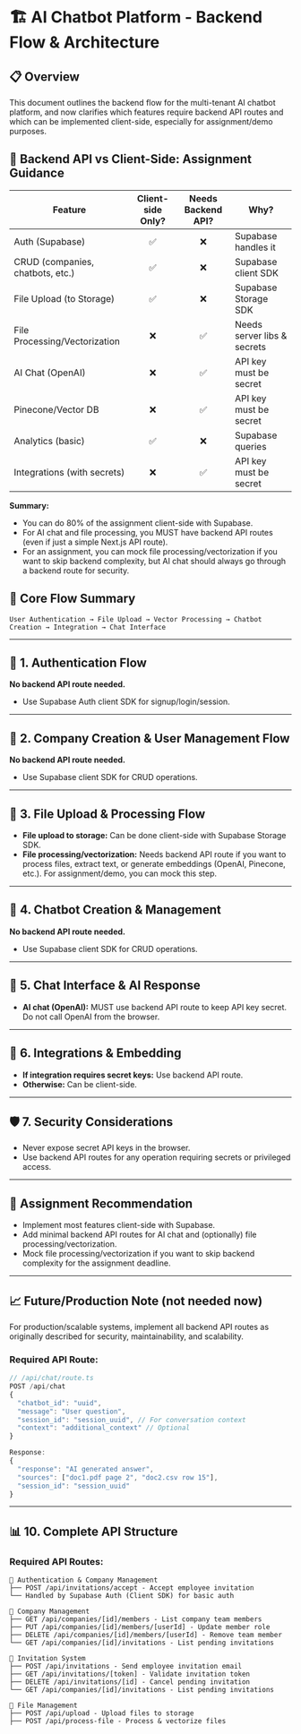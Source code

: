 # 🏗️ AI Chatbot Platform - Backend Flow & Architecture

## 📋 Overview

This document outlines the backend flow for the multi-tenant AI chatbot platform, and now clarifies which features require backend API routes and which can be implemented client-side, especially for assignment/demo purposes.

## 🚦 Backend API vs Client-Side: Assignment Guidance

| Feature                        | Client-side Only? | Needs Backend API? | Why?                          |
|--------------------------------|:----------------:|:------------------:|-------------------------------|
| Auth (Supabase)                |       ✅         |         ❌         | Supabase handles it           |
| CRUD (companies, chatbots, etc.)|       ✅         |         ❌         | Supabase client SDK           |
| File Upload (to Storage)        |       ✅         |         ❌         | Supabase Storage SDK          |
| File Processing/Vectorization   |       ❌         |         ✅         | Needs server libs & secrets   |
| AI Chat (OpenAI)                |       ❌         |         ✅         | API key must be secret        |
| Pinecone/Vector DB              |       ❌         |         ✅         | API key must be secret        |
| Analytics (basic)               |       ✅         |         ❌         | Supabase queries              |
| Integrations (with secrets)     |       ❌         |         ✅         | API key must be secret        |

**Summary:**
- You can do 80% of the assignment client-side with Supabase.
- For AI chat and file processing, you MUST have backend API routes (even if just a simple Next.js API route).
- For an assignment, you can mock file processing/vectorization if you want to skip backend complexity, but AI chat should always go through a backend route for security.

## 🎯 Core Flow Summary

```
User Authentication → File Upload → Vector Processing → Chatbot Creation → Integration → Chat Interface
```

---

## 🔐 1. Authentication Flow

**No backend API route needed.**
- Use Supabase Auth client SDK for signup/login/session.

---

## 🏢 2. Company Creation & User Management Flow

**No backend API route needed.**
- Use Supabase client SDK for CRUD operations.

---

## 📁 3. File Upload & Processing Flow

- **File upload to storage:** Can be done client-side with Supabase Storage SDK.
- **File processing/vectorization:** Needs backend API route if you want to process files, extract text, or generate embeddings (OpenAI, Pinecone, etc.). For assignment/demo, you can mock this step.

---

## 🤖 4. Chatbot Creation & Management

**No backend API route needed.**
- Use Supabase client SDK for CRUD operations.

---

## 💬 5. Chat Interface & AI Response

- **AI chat (OpenAI):** MUST use backend API route to keep API key secret. Do not call OpenAI from the browser.

---

## 🔗 6. Integrations & Embedding

- **If integration requires secret keys:** Use backend API route.
- **Otherwise:** Can be client-side.

---

## 🛡️ 7. Security Considerations

- Never expose secret API keys in the browser.
- Use backend API routes for any operation requiring secrets or privileged access.

---

## 🚀 Assignment Recommendation

- Implement most features client-side with Supabase.
- Add minimal backend API routes for AI chat and (optionally) file processing/vectorization.
- Mock file processing/vectorization if you want to skip backend complexity for the assignment deadline.

---

## 📈 Future/Production Note (not needed now)

For production/scalable systems, implement all backend API routes as originally described for security, maintainability, and scalability.

### Required API Route:

```typescript
// /api/chat/route.ts
POST /api/chat
{
  "chatbot_id": "uuid",
  "message": "User question",
  "session_id": "session_uuid", // For conversation context
  "context": "additional_context" // Optional
}

Response:
{
  "response": "AI generated answer",
  "sources": ["doc1.pdf page 2", "doc2.csv row 15"],
  "session_id": "session_uuid"
}
```

---

## 📊 10. Complete API Structure

### Required API Routes:

```
🔐 Authentication & Company Management
├── POST /api/invitations/accept - Accept employee invitation
└── Handled by Supabase Auth (Client SDK) for basic auth

🏢 Company Management
├── GET /api/companies/[id]/members - List company team members
├── PUT /api/companies/[id]/members/[userId] - Update member role
├── DELETE /api/companies/[id]/members/[userId] - Remove team member
└── GET /api/companies/[id]/invitations - List pending invitations

👥 Invitation System
├── POST /api/invitations - Send employee invitation email
├── GET /api/invitations/[token] - Validate invitation token
├── DELETE /api/invitations/[id] - Cancel pending invitation
└── GET /api/companies/[id]/invitations - List pending invitations

📁 File Management
├── POST /api/upload - Upload files to storage
├── POST /api/process-file - Process & vectorize files
```